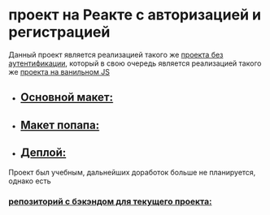 # проект на Реакте с авторизацией и регистрацией

Данный проект является реализацией такого же [проекта без аутентификации](https://github.com/loki87by/mesto-react), который в свою очередь является реализацией такого же [проекта на ванильном JS](https://loki87by.github.io/mesto/)

* ## [Основной макет:](https://www.figma.com/file/bjyvbKKJN2naO0ucURl2Z0/JavaScript.-Sprint-5?node-id=0%3A1) 
* ## [Макет попапа:](https://www.figma.com/file/kRVLKwYG3d1HGLvh7JFWRT/JavaScript.-Sprint-6?node-id=0%3A1) 
* ## [Деплой:](https://loki87by.github.io/react-mesto-auth/) 

Проект был учебным, дальнейших доработок больше не планируется, однако есть  
### [репозиторий с бэкэндом для текущего проекта: ](https://github.com/loki87by/react-mesto-api-full) 
